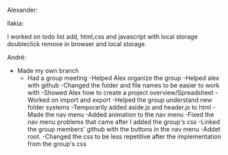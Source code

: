 Alexander:

<!-- ---------------------
!!!!!!!!!!!!!!!!!!!!!!!!!!
------------------------- -->

Ilakia:

I worked on todo list add, html,css and javascript with local storage
doubleclick remove in browser and local storage.

<!-- ---------------------
!!!!!!!!!!!!!!!!!!!!!!!!!!
------------------------- -->

André:

- Made my own branch
  - Had a group meeting
    -Helped Alex organize the group
    -Helped alex with github
    -Changed the folder and file names to be easier to work with
    -Showed Alex how to create a project overview/Spreadsheet
    -Worked on import and export
    -Helped the group understand new folder systems
    -Temporarily added aside.js and header.js to html
    -Made the nav menu
    -Added animation to the nav menu
    -Fixed the nav menu problems that came after I added the group's css
    -Linked the group members' github with the buttons in the nav menu
    -Addet root.
    -Changed the css to be less repetitive after the implementation from the group's css
